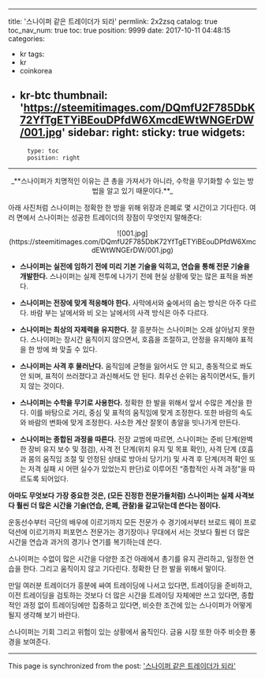 
---
title: '스나이퍼 같은 트레이더가 되라'
permlink: 2x2zsq
catalog: true
toc_nav_num: true
toc: true
position: 9999
date: 2017-10-11 04:48:15
categories:
- kr
tags:
- kr
- coinkorea
- kr-btc
thumbnail: 'https://steemitimages.com/DQmfU2F785DbK72YfTgETYiBEouDPfdW6XmcdEWtWNGErDW/001.jpg'
sidebar:
    right:
        sticky: true
widgets:
    -
        type: toc
        position: right
---


<center>
_**스나이퍼가 치명적인 이유는 큰 총을 가져서가 아니라, 
수학을 무기화할 수 있는 방법을 알고 있기 때문이다.**_
</center>

아래 사진처럼 스나이퍼는 정확한 한 방을 위해 위장과 은폐로 몇 시간이고 기다린다. 여러 면에서 스나이퍼는 성공한 트레이더의 장점이 무엇인지 말해준다:
<center>
![001.jpg](https://steemitimages.com/DQmfU2F785DbK72YfTgETYiBEouDPfdW6XmcdEWtWNGErDW/001.jpg)
 </center>

* **스나이퍼는 실전에 임하기 전에 미리 기본 기술을 익히고, 연습을 통해 전문 기술을 개발한다.** 스나이퍼는 실제 전투에 나가기 전에 현실 상황에 맞는 많은 표적을 쏴본다.
  
* **스나이퍼는 전장에 맞게 적응해야 한다.** 사막에서와 숲에서의 숨는 방식은 아주 다르다. 바람 부는 날에서와 비 오는 날에서의 사격 방식은 아주 다르다. 
  
* **스나이퍼는 최상의 자제력을 유지한다.** 잘 흥분하는 스나이퍼는 오래 살아남지 못한다. 스나이퍼는 장시간 움직이지 않으면서, 호흡을 조절하고, 안정을 유지해야 표적을 한 방에 쏴 맞출 수 있다.
  
* **스나이퍼는 사격 후 물러난다.** 움직임에 균형을 잃어서도 안 되고, 충동적으로 쏴도 안 되며, 표적이 쓰러졌다고 과신해서도 안 된다. 최우선 순위는 움직이면서도, 들키지 않는 것이다.
  
* **스나이퍼는 수학을 무기로 사용한다.** 정확한 한 발을 위해서 앞서 수많은 계산을 한다. 이를 바탕으로 거리, 중심 및 표적의 움직임에 맞게 조정한다. 또한 바람의 속도와 바람의 변화에 맞게 조정한다. 사소한 계산 잘못이 총알을 빗나가게 만든다.
  
* **스나이퍼는 종합된 과정을 따른다.** 전장 교범에 따르면, 스나이퍼는 준비 단계(완벽한 장비 유지 보수 및 점검), 사격 전 단계(위치 유지 및 목표 확인), 사격 단계 (호흡과 몸의 움직임 조절 및 안정된 상태로 방아쇠 당기기) 및 사격 후 단계(저격 확인 또는 저격 실패 시 어떤 실수가 있었는지 판단)로 이루어진 “종합적인 사격 과정”을 따르도록 되어있다. 
  
**아마도 무엇보다 가장 중요한 것은, (모든 진정한 전문가들처럼) 스나이퍼는 실제 사격보다 훨씬 더 많은 시간을 기술(연습, 은폐, 관찰)을 갈고닦는데 쓴다는 점이다.** 
  
운동선수부터 극단의 배우에 이르기까지 모든 전문가 수 경기에서부터 브로드 웨이 프로덕션에 이르기까지 퍼포먼스 전문가는 경기장이나 무대에서 서는 것보다 훨씬 더 많은 시간을 연습과 과거의 경기나 연기를 복기하는데 쓴다. 
  
스나이퍼는 수없이 많은 시간을 다양한 조건 아래에서 총기를 유지 관리하고, 일정한 연습을 한다. 그리고 움직이지 않고 기다린다. 정확한 단 한 발을 위해서 말이다. 
  
만일 여러분 트레이더가 흥분에 싸여 트레이딩에 나서고 있다면, 트레이딩을 준비하고, 이전 트레이딩을 검토하는 것보다 더 많은 시간을 트레이딩 자체에만 쓰고 있다면, 종합적인 과정 없이 트레이딩에만 집중하고 있다면, 비슷한 조건에 있는 스나이퍼가 어떻게 될지 생각해 보기 바란다. 
  
스나이퍼는 기회 그리고 위험이 있는 상황에서 움직인다. 금융 시장 또한 아주 비슷한 풍경을 보여준다.

- - -

This page is synchronized from the post: ['스나이퍼 같은 트레이더가 되라'](https://steemit.com/@pius.pius/2x2zsq)
